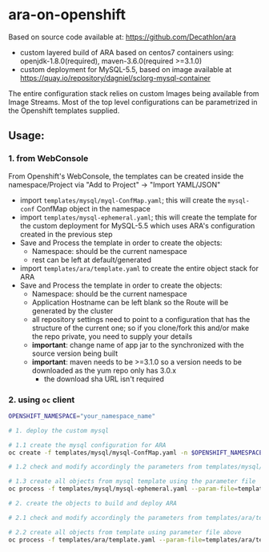 # ara-on-openshift

Based on source code available at: https://github.com/Decathlon/ara

- custom layered build of ARA based on centos7 containers using: openjdk-1.8.0(required), maven-3.6.0(required >=3.1.0)
- custom deployment for MySQL-5.5, based on image available at https://quay.io/repository/dagniel/sclorg-mysql-container

The entire configuration stack relies on custom Images being available from Image Streams.
Most of the top level configurations can be parametrized in the Openshift templates supplied.

## Usage:
### 1. from WebConsole
From Openshift's WebConsole, the templates can be created inside the namespace/Project via 
"Add to Project" -> "Import YAML/JSON"
- import `templates/mysql/myql-ConfMap.yaml`; this will create the `mysql-conf` ConfMap object in the namespace
- import `templates/mysql-ephemeral.yaml`; this will create the template for the custom deployment for MySQL-5.5 
which uses ARA's configuration created in the previous step
- Save and Process the template in order to create the objects:
	- Namespace: should be the current namespace
	- rest can be left at default/generated
- import `templates/ara/template.yaml` to create the entire object stack for ARA
- Save and Process the template in order to create the objects:
	- Namespace: should be the current namespace
	- Application Hostname can be left blank so the Route will be generated by the cluster
	- all repository settings need to point to a configuration that has the structure of the current one; so if you 
	clone/fork this and/or make the repo private, you need to supply your details
	- **important**: change name of app jar to the synchronized with the source version being built
	- **important**: maven needs to be >=3.1.0 so a version needs to be downloaded as the yum repo only has 3.0.x
		- the download sha URL isn't required

### 2. using `oc` client
```bash
OPENSHIFT_NAMESPACE="your_namespace_name"

# 1. deploy the custom mysql

# 1.1 create the mysql configuration for ARA
oc create -f templates/mysql/mysql-ConfMap.yaml -n $OPENSHIFT_NAMESPACE

# 1.2 check and modify accordingly the parameters from templates/mysql/mysql-ephemeral.param

# 1.3 create all objects from mysql template using the parameter file
oc process -f templates/mysql/mysql-ephemeral.yaml --param-file=templates/mysql/mysql-ephemeral.param | oc create -n $OPENSHIFT_NAMESPACE -f -

# 2. create the objects to build and deploy ARA 

# 2.1 check and modify accordingly the parameters from templates/ara/template.param

# 2.2 create all objects from template using parameter file above
oc process -f templates/ara/template.yaml --param-file=templates/ara/template.param | oc create -n $OPENSHIFT_NAMESPACE -f -

```